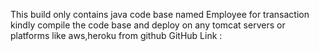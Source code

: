 This build only contains java code base named Employee for transaction 
kindly compile the code base and deploy on any tomcat servers or platforms like aws,heroku from github
GitHub Link : 
